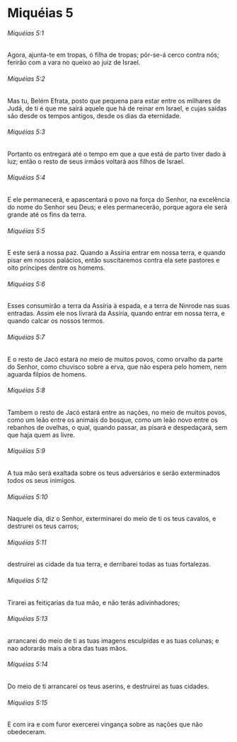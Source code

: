 # Miquéias 5

###### Miquéias 5:1

Agora, ajunta-te em tropas, ó filha de tropas; pôr-se-á cerco contra nós; ferirão com a vara no queixo ao juiz de Israel.

###### Miquéias 5:2

Mas tu, Belém Efrata, posto que pequena para estar entre os milhares de Judá, de ti é que me sairá aquele que há de reinar em Israel, e cujas saídas são desde os tempos antigos, desde os dias da eternidade.

###### Miquéias 5:3

Portanto os entregará até o tempo em que a que está de parto tiver dado à luz; então o resto de seus irmãos voltará aos filhos de Israel.

###### Miquéias 5:4

E ele permanecerá, e apascentará o povo na força do Senhor, na excelência do nome do Senhor seu Deus; e eles permanecerão, porque agora ele será grande até os fins da terra.

###### Miquéias 5:5

E este será a nossa paz. Quando a Assíria entrar em nossa terra, e quando pisar em nossos palácios, então suscitaremos contra ela sete pastores e oito príncipes dentre os homems.

###### Miquéias 5:6

Esses consumirão a terra da Assíria à espada, e a terra de Ninrode nas suas entradas. Assim ele nos livrará da Assíria, quando entrar em nossa terra, e quando calcar os nossos termos.

###### Miquéias 5:7

E o resto de Jacó estará no meio de muitos povos, como orvalho da parte do Senhor, como chuvisco sobre a erva, que não espera pelo homem, nem aguarda filpios de homens.

###### Miquéias 5:8

Tambem o resto de Jacó estará entre as nações, no meio de muitos povos, como um leão entre os animais do bosque, como um leão novo entre os rebanhos de ovelhas, o qual, quando passar, as pisará e despedaçará, sem que haja quem as livre.

###### Miquéias 5:9

A tua mão será exaltada sobre os teus adversários e serão exterminados todos os seus inimigos.

###### Miquéias 5:10

Naquele dia, diz o Senhor, exterminarei do meio de ti os teus cavalos, e destrurei os teus carros;

###### Miquéias 5:11

destruirei as cidade da tua terra, e derribarei todas as tuas fortalezas.

###### Miquéias 5:12

Tirarei as feitiçarias da tua mão, e não terás adivinhadores;

###### Miquéias 5:13

arrancarei do meio de ti as tuas imagens esculpidas e as tuas colunas; e nao adorarás mais a obra das tuas mãos.

###### Miquéias 5:14

Do meio de ti arrancarei os teus aserins, e destruirei as tuas cidades.

###### Miquéias 5:15

E com ira e com furor exercerei vingança sobre as nações que não obedeceram.

